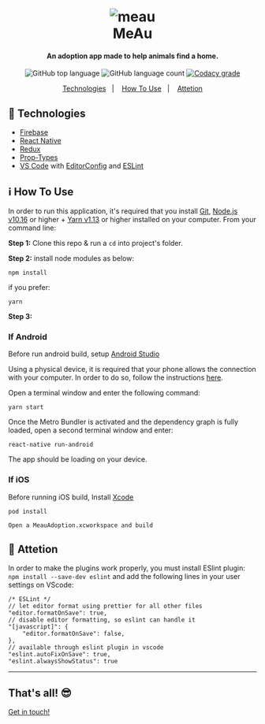 <h1 align="center">
    <img alt="meau" src="https://res.cloudinary.com/jvpoletti/image/upload/c_thumb,g_face,w_200/v1579991365/meau.png" />
    <br>
    MeAu
</h1>

<h4 align="center">
  An adoption app made to help animals find a home.
</h4>
<p align="center">
  <img alt="GitHub top language" src="https://img.shields.io/badge/javascript-88.4%25-blue">

  <img alt="GitHub language count" src="https://img.shields.io/badge/languages-5-blue">

  <a href="https://www.codacy.com/manual/joao96/meau-animal-adoption?utm_source=github.com&amp;utm_medium=referral&amp;utm_content=joao96/meau-animal-adoption&amp;utm_campaign=Badge_Grade">
    <img alt="Codacy grade" src="https://img.shields.io/badge/code%20quality-B-green">
  </a>
</p>

<p align="center">
  <a href="#checkered_flag-technologies">Technologies</a>&nbsp;&nbsp;&nbsp;|&nbsp;&nbsp;&nbsp;
  <a href="#information_source-how-to-use">How To Use</a>&nbsp;&nbsp;&nbsp;|&nbsp;&nbsp;&nbsp;
  <a href="#rotating_light-attetion">Attetion</a>
</p>

## :checkered_flag: Technologies

-   [Firebase](https://firebase.google.com/)
-   [React Native](https://facebook.github.io/react-native/)
-   [Redux](https://react-redux.js.org/)
-   [Prop-Types](https://www.npmjs.com/package/prop-types)
-   [VS Code][vc] with [EditorConfig][vceditconfig] and [ESLint][vceslint]

## :information_source: How To Use

In order to run this application, it's required that you install [Git](https://git-scm.com), [Node.js v10.16][nodejs] or higher + [Yarn v1.13][yarn] or higher installed on your computer. From your command line:

**Step 1:** Clone this repo & run a `cd` into project's folder.

**Step 2:** install node modules as below:

```
npm install
```
if you prefer:
```
yarn
```

**Step 3:**

### If Android

Before run android build, setup [Android Studio](https://developer.android.com/studio/install?hl=pt-br)

Using a physical device, it is required that your phone allows the connection with your computer. In order to do so, follow the instructions [here](https://developer.android.com/studio/command-line/adb?gclid=CjwKCAiA66_xBRBhEiwAhrMuLeA06GexOPWKXgEle6L1M-TbAILUc2EwVveoB1i5f7Os79UZI21ljBoCpx4QAvD_BwE).

Open a terminal window and enter the following command:

```
yarn start
```

Once the Metro Bundler is activated and the dependency graph is fully loaded, open a second terminal window and enter:

```
react-native run-android
```

The app should be loading on your device.

### If iOS

Before running iOS build, Install [Xcode](https://developer.apple.com/xcode/download/)

```
pod install
```

```
Open a MeauAdoption.xcworkspace and build
```

## :rotating_light: Attetion
In order to make the plugins work properly, you must install ESlint plugin: `npm install --save-dev eslint` and add the following lines in your user settings on VScode:

```
/* ESLint */
// let editor format using prettier for all other files
"editor.formatOnSave": true,
// disable editor formatting, so eslint can handle it
"[javascript]": {
    "editor.formatOnSave": false,
},
// available through eslint plugin in vscode
"eslint.autoFixOnSave": true,
"eslint.alwaysShowStatus": true
```
---
## That's all! 😎

[Get in touch!](https://www.linkedin.com/in/jvpoletti/)

[nodejs]: https://nodejs.org/
[yarn]: https://yarnpkg.com/
[vc]: https://code.visualstudio.com/
[vceditconfig]: https://marketplace.visualstudio.com/items?itemName=EditorConfig.EditorConfig
[vceslint]: https://marketplace.visualstudio.com/items?itemName=dbaeumer.vscode-eslint
